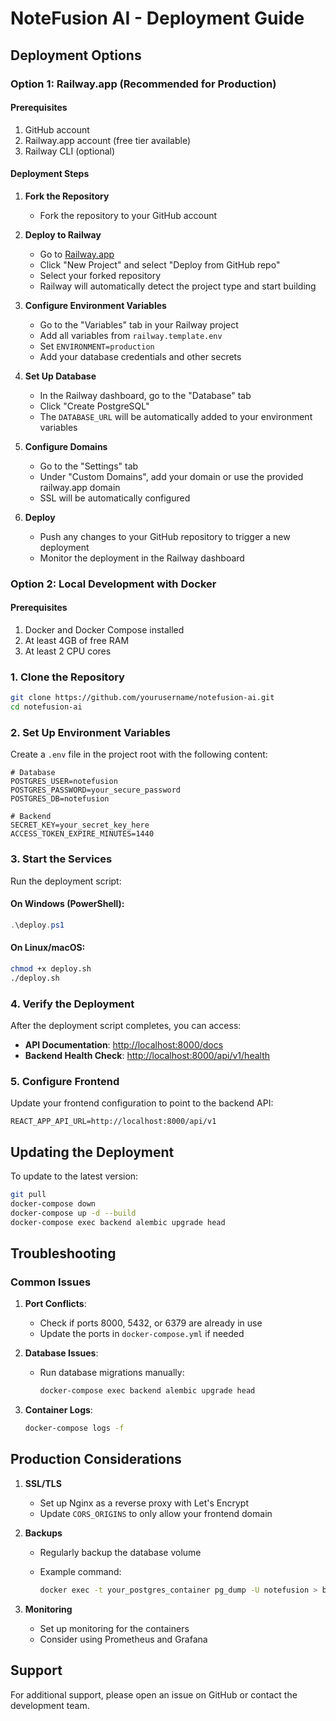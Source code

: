 # NoteFusion AI - Deployment Guide

## Deployment Options

### Option 1: Railway.app (Recommended for Production)

#### Prerequisites
1. GitHub account
2. Railway.app account (free tier available)
3. Railway CLI (optional)

#### Deployment Steps

1. **Fork the Repository**
   - Fork the repository to your GitHub account

2. **Deploy to Railway**
   - Go to [Railway.app](https://railway.app/)
   - Click "New Project" and select "Deploy from GitHub repo"
   - Select your forked repository
   - Railway will automatically detect the project type and start building

3. **Configure Environment Variables**
   - Go to the "Variables" tab in your Railway project
   - Add all variables from `railway.template.env`
   - Set `ENVIRONMENT=production`
   - Add your database credentials and other secrets

4. **Set Up Database**
   - In the Railway dashboard, go to the "Database" tab
   - Click "Create PostgreSQL"
   - The `DATABASE_URL` will be automatically added to your environment variables

5. **Configure Domains**
   - Go to the "Settings" tab
   - Under "Custom Domains", add your domain or use the provided railway.app domain
   - SSL will be automatically configured

6. **Deploy**
   - Push any changes to your GitHub repository to trigger a new deployment
   - Monitor the deployment in the Railway dashboard

### Option 2: Local Development with Docker

#### Prerequisites
1. Docker and Docker Compose installed
2. At least 4GB of free RAM
3. At least 2 CPU cores

### 1. Clone the Repository

```bash
git clone https://github.com/yourusername/notefusion-ai.git
cd notefusion-ai
```

### 2. Set Up Environment Variables

Create a `.env` file in the project root with the following content:

```env
# Database
POSTGRES_USER=notefusion
POSTGRES_PASSWORD=your_secure_password
POSTGRES_DB=notefusion

# Backend
SECRET_KEY=your_secret_key_here
ACCESS_TOKEN_EXPIRE_MINUTES=1440
```

### 3. Start the Services

Run the deployment script:

#### On Windows (PowerShell):
```powershell
.\deploy.ps1
```

#### On Linux/macOS:
```bash
chmod +x deploy.sh
./deploy.sh
```

### 4. Verify the Deployment

After the deployment script completes, you can access:

- **API Documentation**: [http://localhost:8000/docs](http://localhost:8000/docs)
- **Backend Health Check**: [http://localhost:8000/api/v1/health](http://localhost:8000/api/v1/health)

### 5. Configure Frontend

Update your frontend configuration to point to the backend API:

```env
REACT_APP_API_URL=http://localhost:8000/api/v1
```

## Updating the Deployment

To update to the latest version:

```bash
git pull
docker-compose down
docker-compose up -d --build
docker-compose exec backend alembic upgrade head
```

## Troubleshooting

### Common Issues

1. **Port Conflicts**: 
   - Check if ports 8000, 5432, or 6379 are already in use
   - Update the ports in `docker-compose.yml` if needed

2. **Database Issues**:
   - Run database migrations manually:
     ```bash
     docker-compose exec backend alembic upgrade head
     ```

3. **Container Logs**:
   ```bash
   docker-compose logs -f
   ```

## Production Considerations

1. **SSL/TLS**

   - Set up Nginx as a reverse proxy with Let's Encrypt
   - Update `CORS_ORIGINS` to only allow your frontend domain

2. **Backups**

   - Regularly backup the database volume
   - Example command:

     ```bash
     docker exec -t your_postgres_container pg_dump -U notefusion > backup.sql
     ```

3. **Monitoring**

   - Set up monitoring for the containers
   - Consider using Prometheus and Grafana

## Support

For additional support, please open an issue on GitHub or contact the development team.
